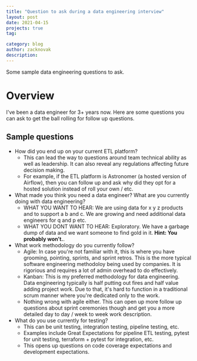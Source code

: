 ```yaml
---
title: "Question to ask during a data engineering interview"
layout: post
date: 2021-04-15
projects: true
tag:

category: blog
author: zacknovak
description: 
---
```


Some sample data engineering questions to ask.


# Overview

I've been a data engineer for 3+ years now. Here are some questions you can ask to get the ball rolling for follow up questions.

## Sample questions

- How did you end up on your current ETL platform? 
    - This can lead the way to questions around team technical ability as well as leadership. It can also reveal any regulations affecting future decision making.
    - For example, if the ETL platform is Astronomer (a hosted version of Airflow), then you can follow up and ask why did they opt for a hosted solution instead of roll your own / etc.
- What made you think you need a data engineer? What are you currently doing with data engineering? 
    - WHAT YOU WANT TO HEAR: We are using data for x y z products and to support a b and c. We are growing and need additional data engineers for q and p etc.
    - WHAT YOU DONT WANT TO HEAR: Exploratory. We have a garbage dump of data and we want someone to find gold in it. **Hint: You probably won’t.**.
- What work methodology do you currently follow?
    - Agile: In case you're not familiar with it, this is where you have grooming, pointing, sprints, and sprint retros. This is the more typical software engineering methodoloy being used by companies. It is rigorious and requires a lot of admin overhead to do effectively.
    - Kanban: This is my preferred methodology for data engineering. Data engineering typically is half putting out fires and half value adding project work. Due to that, it's hard to function in a traditional scrum manner where you're dedicated only to the work. 
    - Nothing wrong with agile either. This can open up more follow up questions about sprint ceremonies though and get you a more detailed day to day / week to week work description.
- What do you use currently for testing?
    - This can be unit testing, integration testing, pipeline testing, etc.
    - Examples include Great Expectations for pipeline ETL testing, pytest for unit testing, terraform + pytest for integration, etc.
    - This opens up questions on code coverage expectations and development expectations.
